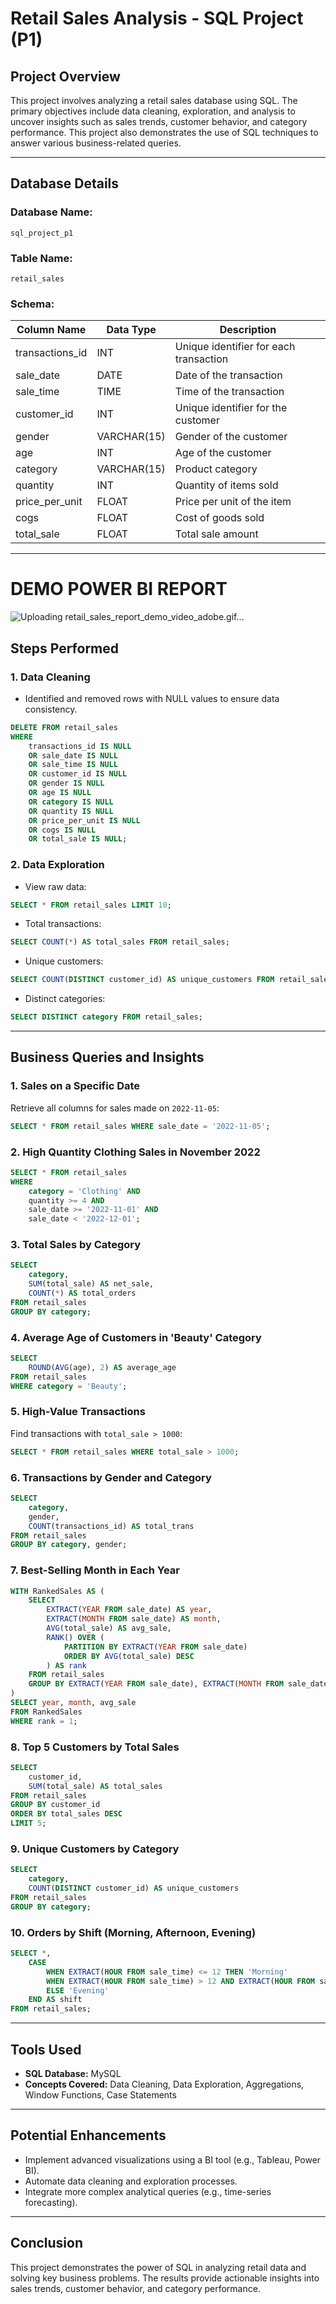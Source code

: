 # Retail Sales Analysis - SQL Project (P1)

## Project Overview
This project involves analyzing a retail sales database using SQL. The primary objectives include data cleaning, exploration, and analysis to uncover insights such as sales trends, customer behavior, and category performance. This project also demonstrates the use of SQL techniques to answer various business-related queries.

---

## Database Details
### Database Name:
`sql_project_p1`

### Table Name:
`retail_sales`

### Schema:
| Column Name      | Data Type   | Description                           |
|------------------|-------------|---------------------------------------|
| transactions_id  | INT         | Unique identifier for each transaction |
| sale_date        | DATE        | Date of the transaction               |
| sale_time        | TIME        | Time of the transaction               |
| customer_id      | INT         | Unique identifier for the customer    |
| gender           | VARCHAR(15) | Gender of the customer                |
| age              | INT         | Age of the customer                   |
| category         | VARCHAR(15) | Product category                      |
| quantity         | INT         | Quantity of items sold                |
| price_per_unit   | FLOAT       | Price per unit of the item            |
| cogs             | FLOAT       | Cost of goods sold                    |
| total_sale       | FLOAT       | Total sale amount                     |

---



# DEMO POWER BI REPORT


![Uploading retail_sales_report_demo_video_adobe.gif…]()




## Steps Performed

### 1. **Data Cleaning**
- Identified and removed rows with NULL values to ensure data consistency.
```sql
DELETE FROM retail_sales
WHERE
    transactions_id IS NULL
    OR sale_date IS NULL
    OR sale_time IS NULL
    OR customer_id IS NULL
    OR gender IS NULL
    OR age IS NULL
    OR category IS NULL
    OR quantity IS NULL
    OR price_per_unit IS NULL
    OR cogs IS NULL
    OR total_sale IS NULL;
```

### 2. **Data Exploration**
- View raw data:
```sql
SELECT * FROM retail_sales LIMIT 10;
```
- Total transactions:
```sql
SELECT COUNT(*) AS total_sales FROM retail_sales;
```
- Unique customers:
```sql
SELECT COUNT(DISTINCT customer_id) AS unique_customers FROM retail_sales;
```
- Distinct categories:
```sql
SELECT DISTINCT category FROM retail_sales;
```

---

## Business Queries and Insights

### 1. Sales on a Specific Date
Retrieve all columns for sales made on `2022-11-05`:
```sql
SELECT * FROM retail_sales WHERE sale_date = '2022-11-05';
```

### 2. High Quantity Clothing Sales in November 2022
```sql
SELECT * FROM retail_sales
WHERE
    category = 'Clothing' AND
    quantity >= 4 AND
    sale_date >= '2022-11-01' AND
    sale_date < '2022-12-01';
```

### 3. Total Sales by Category
```sql
SELECT
    category,
    SUM(total_sale) AS net_sale,
    COUNT(*) AS total_orders
FROM retail_sales
GROUP BY category;
```

### 4. Average Age of Customers in 'Beauty' Category
```sql
SELECT
    ROUND(AVG(age), 2) AS average_age
FROM retail_sales
WHERE category = 'Beauty';
```

### 5. High-Value Transactions
Find transactions with `total_sale > 1000`:
```sql
SELECT * FROM retail_sales WHERE total_sale > 1000;
```

### 6. Transactions by Gender and Category
```sql
SELECT
    category,
    gender,
    COUNT(transactions_id) AS total_trans
FROM retail_sales
GROUP BY category, gender;
```

### 7. Best-Selling Month in Each Year
```sql
WITH RankedSales AS (
    SELECT
        EXTRACT(YEAR FROM sale_date) AS year,
        EXTRACT(MONTH FROM sale_date) AS month,
        AVG(total_sale) AS avg_sale,
        RANK() OVER (
            PARTITION BY EXTRACT(YEAR FROM sale_date)
            ORDER BY AVG(total_sale) DESC
        ) AS rank
    FROM retail_sales
    GROUP BY EXTRACT(YEAR FROM sale_date), EXTRACT(MONTH FROM sale_date)
)
SELECT year, month, avg_sale
FROM RankedSales
WHERE rank = 1;
```

### 8. Top 5 Customers by Total Sales
```sql
SELECT
    customer_id,
    SUM(total_sale) AS total_sales
FROM retail_sales
GROUP BY customer_id
ORDER BY total_sales DESC
LIMIT 5;
```

### 9. Unique Customers by Category
```sql
SELECT
    category,
    COUNT(DISTINCT customer_id) AS unique_customers
FROM retail_sales
GROUP BY category;
```

### 10. Orders by Shift (Morning, Afternoon, Evening)
```sql
SELECT *,
    CASE
        WHEN EXTRACT(HOUR FROM sale_time) <= 12 THEN 'Morning'
        WHEN EXTRACT(HOUR FROM sale_time) > 12 AND EXTRACT(HOUR FROM sale_time) <= 17 THEN 'Afternoon'
        ELSE 'Evening'
    END AS shift
FROM retail_sales;
```

---

## Tools Used
- **SQL Database:** MySQL
- **Concepts Covered:** Data Cleaning, Data Exploration, Aggregations, Window Functions, Case Statements

---

## Potential Enhancements
- Implement advanced visualizations using a BI tool (e.g., Tableau, Power BI).
- Automate data cleaning and exploration processes.
- Integrate more complex analytical queries (e.g., time-series forecasting).

---

## Conclusion
This project demonstrates the power of SQL in analyzing retail data and solving key business problems. The results provide actionable insights into sales trends, customer behavior, and category performance.

